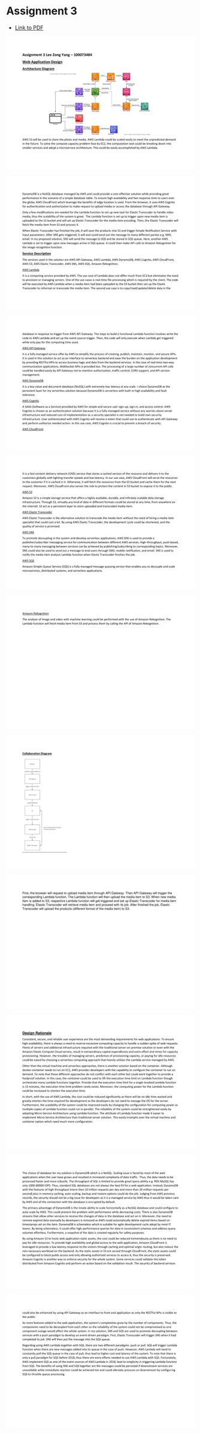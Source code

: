 # Assignment 3

* [Link to PDF](documents/assignment3.pdf) 

![](images/Assignment3-01.jpg)

![](images/Assignment3-02.jpg)

![](images/Assignment3-03.jpg)

![](images/Assignment3-04.jpg)

![](images/Assignment3-05.jpg)

![](images/Assignment3-06.jpg)

![](images/Assignment3-07.jpg)

![](images/Assignment3-08.jpg)

![](images/Assignment3-09.jpg)

![](images/Assignment3-10.jpg)
